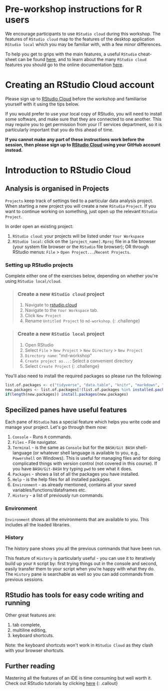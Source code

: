 
# Pre-workshop instructions for R users

We encourage participants to use `RStudio cloud` during this workshop. The features of `RStudio cloud` map to the features of the desktop application `RStudio local` which you may be familiar with, with a few minor differences.  


To help you get to grips with the main features, a useful `RStudio` cheat-sheet can be found [here](https://rstudio.com/wp-content/uploads/2016/01/rstudio-IDE-cheatsheet.pdf), and to learn about the many `RStudio cloud` features you should go to the online documentation [here](https://rstudio.cloud/learn). 

# Creating an RStudio Cloud account

Please sign up to [RStudio Cloud](https://rstudio.cloud) before the workshop and familiarise yourself with it using the tips below.

If you would prefer to use your local copy of RStudio, you will need to install some software, and make sure that they are connected to one another. This may require you to get permission from your IT services department, so it is particularly important that you do this ahead of time. 

**If you cannot make any part of these instructions work before the session, then please sign up to [RStudio Cloud](https://rstudio.cloud) using your GitHub account instead.**

# Introduction to RStudio Cloud 

## Analysis is organised in Projects

`Projects` keep track of settings tied to a particular data analysis project. When starting a new project you will create a new `RStudio` `Project`. If you want to continue working on something,  just open up the relevant `RStudio` `Project`. 

In order open an existing project:
1. `RStudio cloud`: your projects will be listed under `Your Workspace`
2. `RStudio local`:  click on the `[project_name].Rproj` file in a file browser (your system file browser or the `RStudio` file browser); OR through RStudio menus: `File` > `Open Project...`/`Recent Projects`.

### Setting up RStudio projects

Complete either one of the exercises below, depending on whether you're using `RStudio local/cloud`. 

> ### Create a new `RStudio cloud` project
> 1. Navigate to [rstudio.cloud](rstudio.cloud)
> 2. Navigate to the `Your Workspace` tab. 
> 3. Click `New Project`
> 4. Rename `Untitled Project` to `md-workshop`. 
{: .challenge}

> ### Create a new `RStudio local` project
> 1. Open RStudio
> 2. Select `File` > `New Project` > `New Directory` > `New Project` 
> 3. `Directory name`: "md-workshop"
> 4. `Create project as...`: Select a convenient directory
> 5. Select `Create Project`
{: .challenge}

You'll also need to install the required packages so please run the following: 

```r
list.of.packages <- c("tidyverse", "data.table", "knitr", "markdown", "rmarkdown")
new.packages <- list.of.packages[!(list.of.packages %in% installed.packages()[,"Package"])]
if(length(new.packages)) install.packages(new.packages)
```

## Specilized panes have useful features

Each pane of `RStudio` has a special feature which helps you write code and manage your project. Let's go through them now: 

1. `Console` - Runs `R` commands. 
2. `Files` - File navigator. 
3. `Terminal` - is the same as `Console` but for the `BASH/Git BASH` shell-language (or whatever shell language is available to you, e.g., `Powershell` on Windows).  This is useful for managing files and for doing complicated things with version control (not covered in this course). If you have `BASH/Git-BASH` try typing `pwd` to see what it does. 
4. `Packages` - shows a list of all the packages you have installed. 
5. `Help` -  is the help files for all installed packages. 
6. `Environment` - as already mentioned, contains all your saved  variables/functions/dataframes etc. 
7. `History` - a list of previously run commands. 

### Environment

`Environment` shows all the environments that are available to you. This includes all the loaded libraries. 

### History

The history pane shows you all the previous commands that have been run. 

This feature of `History` is particularly useful - you can use it to iteratively build up your `R` script by: first trying things out in the console and second, easily transfer them to your script when you're happy with what they do. The `History` pane is searchable as well so you can add commands from previous sessions. 

## RStudio has tools for easy code writing and running

Other great features are:
1. tab complete, 
2. multiline editing,
3. keyboard shortcuts. 

Note: the keyboard shortcuts won't work in `RStudio Cloud` as they clash with your browser shortcuts.
             

## Further reading
Mastering all the features of an IDE is time consuming but well worth it. 
Check out RStudio tutorials by clicking [here](https://support.rstudio.com/hc/en-us/sections/200107586-Using-the-RStudio-IDE)
{: .callout}

